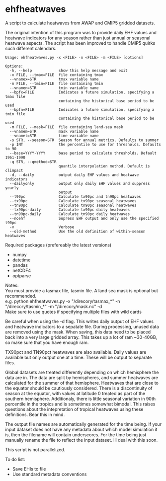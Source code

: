 # ehfheatwaves
A script to calculate heatwaves from AWAP and CMIP5 gridded datasets.

The original intention of this program was to provide daily EHF values and
heatwave indicators for any season rather than just annual or seasonal
heatwave aspects. The script has been improved to handle CMIP5 quirks
such different calendars.

```
Usage: ehfheatwaves.py -x <FILE> -n <FILE> -m <FILE> [options]

Options:
  -h, --help            show this help message and exit
  -x FILE, --tmax=FILE  file containing tmax
  --vnamex=STR          tmax variable name
  -n FILE, --tmin=FILE  file containing tmin
  --vnamen=STR          tmin variable name
  --bpfx=FILE           Indicates a future simulation, specifying a tmax file
                        containing the historical base period to be used
  --bpfn=FILE           Indicates a future simulation, specifying a tmin file
                        containing the historical base period to be used
  -m FILE, --mask=FILE  file containing land-sea mask
  --vnamem=STR          mask variable name
  --vnamet=STR          time variable name
  -s STR, --season=STR  Season for annual metrics. Defaults to summer
  -p INT                the percentile to use for thresholds. Defaults to 90
  --base=YYYY-YYYY      base period to calculate thresholds. Default 1961-1990
  -q STR, --qmethod=STR
                        quantile interpolation method. Default is climpact
  -d, --daily           output daily EHF values and heatwave indicators
  --dailyonly           output only daily EHF values and suppress yearly
                        output
  --t90pc               Calculate tx90pc and tn90pc heatwaves
  --tx90pc              Calculate tx90pc seasonal heatwaves
  --tn90pc              Calculate tn90pc seasonal heatwaves
  --tx90pc-daily        Calculate tx90pc daily heatwaves
  --tn90pc-daily        Calculate tn90pc daily heatwaves
  --noehf               Supress EHF output and only use the specified t90pc
  -v                    Verbose
  --old-method          Use the old definition of within-season heatwaves
```

Required packages (prefereably the latest versions)  
 * numpy
 * datetime
 * pandas
 * netCDF4
 * optparse

Notes:  
You must provide a tasmax file, tasmin file. A land sea mask is optional but recommended.  
e.g. python ehfheatwaves.py -x "/direcory/tasmax_\*" -n "/direcory/tasmin_*" -m "/direcory/mask.nc" -d  
Make sure to use quotes if specifying multiple files with wild cards

Be careful when using the -d flag. This writes daily output of EHF values 
and heatwave indicators to a sepatate file. During processing, unused data 
are removed using the mask. When saving, this data need to be placed back 
into a very large gridded array. This takes up a lot of ram ~30-40GB, so 
make sure that you have enough ram.

TX90pct and TN90pct heatwaves are also available. Daily values are available but only output one at a time. 
These will be output to separate files.

Global datasets are treated differently depending on which hemisphere the 
data are in. The data are split by hemispheres, and summer heatwaves are
calculated for the summer of that hemisphere. Heatwaves that are close to 
the equator should be cautiously considered. There is a discontinuity of 
season at the equator, with values at latitude 0 treated as part of the
southern hemisphere. Additionaly, there is little seasonal variation in 90th 
percentile in the tropics and is sometimes somewhat bimodal. This raises 
questions about the intepretation of tropical heatwaves using these definitions.
Bear this in mind.

The output file names are automatically generated for the time being. If your 
input dataset does not have any metadata about which model simulation it is, 
then the filename will contain underscores. For the time being just manually rename
the file to reflect the input dataset. Ill deal with this soon. 

This script is not parallelized.

To do list:
 * Save EHIs to file
 * Use standard metadata conventions
